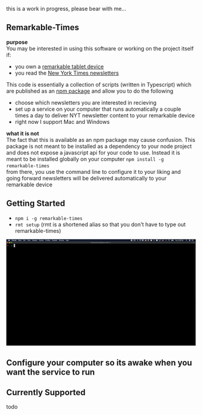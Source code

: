 this is a work in progress, please bear with me...

## Remarkable-Times

**purpose**   
You may be interested in using this software or working on the project itself if:   
- you own a [remarkable tablet device](https://remarkable.com/)
- you read the [New York Times newsletters](https://www.nytimes.com/newsletters) 

This code is essentially a collection of scripts (written in Typescript) which are published as an [npm package](https://www.npmjs.com/package/remarkable-times)
and allow you to do the following 
- choose which newsletters you are interested in recieving 
- set up a service on your computer that runs automatically a couple times a day to deliver NYT newsletter content to your remarkable device   
- right now I support Mac and Windows  

**what it is not**   
The fact that this is available as an npm package may cause confusion. This package is not meant to be installed as a dependency to your node project and does not expose a javascript api for your code to use. Instead it is meant to be installed globally on your computer `npm install -g remarkable-times`     
from there, you use the command line to configure it to your liking and going forward newsletters will be delivered automatically to your remarkable device

  

## Getting Started

- `npm i -g remarkable-times`
- `rmt setup` (rmt is a shortened alias so that you don't have to type out remarkable-times)

![](images/rmt-setup-01.gif)

## Configure your computer so its awake when you want the service to run

## Currently Supported 

todo
